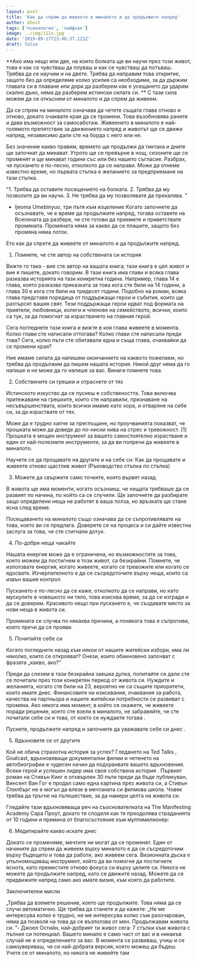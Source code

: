 ```yaml
---
layout: post
title: 'Как да спрем да живеете в миналото и да продължите напред'
author: Ghost
tags: ['психология', 'лайфхак']
image: ../img/111x.jpg
date: '2019-09-17T23:46:37.121Z'
draft: false
---
```


**Ако има нещо или две, на които болката ще ви научи през този живот, това е как се чувстваш да плуваш и как се чувстваш да потъваш. Трябва да се научим и на двете. Трябва да направим това откритие, защото без да определяме колко усилия са необходими, за да държим главата си в плаване или дори да разберем как е усещането да ударим скално дъно, няма да разберем истински силата си.
**
С тази сила можем да се откъснем от миналото и да спрем да живеем.

Да се ​​спрем на миналото означава да четете същата глава отново и отново, докато очаквате края да се промени. Това възобновява раните и дава възможност за самосаботаж. Живеенето в миналото е най-голямото препятствие за движението напред и животът ще се движи напред, независимо дали сте на борда с него или не.

Без значение какво правим, времето ще продължи да тиктака и дните ще започнат да минават. Утрото ще се превърне в нощ, сезоните ще се променят и ще минават години със или без нашето съгласие. Разбрах, че пускането е по-лесно, отколкото да се направи. Може да отнеме известно време, но първата стъпка е желанието за предприемане на тази стъпка.

"1. Трябва да оставите посещението на болката. 
2. Трябва да му позволите да ви научи. 
3. Не трябва да му позволявате да прекалява. " 
- Ijeoma Umebinyuo, три пътя към изцеление
Когато започнете да осъзнавате, че е време да продължите напред, тогава оставяте на Вселената да разбере, че сте готови да приемете и приветствате промяната. Промяната няма за какво да се плашите, защото без промяна няма поток.

Ето как да спрете да живеете от миналото и да продължите напред.

1. Помнете, че сте автор на собствената си история

Вижте го така - вие сте автор на вашата книга; тази книга е цял живот и вие я пишете, докато говорим. В тази книга има глави и всяка глава разказва историята на тази конкретна година. Например, глава 14 е глава, която разказва приказката за това кога сте били на 14 години, а глава 30 е кога сте били на тридесет години. Подобно на роман, всяка глава представя поредица от поддържащи герои и събития, които ще разтърсят вашия свят. Тези поддържащи герои идват под формата на приятели, любовници, колеги и членове на семейството, всички, които са тук, за да помогнат за израстването на главния герой.

Сега погледнете тази книга и вижте в коя глава живеете в момента. Колко глави сте написали оттогава? Колко глави сте написали преди това? Сега, колко пъти сте обитавали една и съща глава, очаквайки да се промени края?

Ние имаме силата да напишем окончанието на каквото пожелаем, но трябва да продължим да пишем нашата история. Никой друг няма да го напише и не може да го напише за вас. Винаги помнете това.

2. Собствените си грешки и отраснете от тях

Истинското изкуство да се пуснеш е собствеността. Това включва притежаване на грешките, които сте направили, признаване на несъвършенствата, които всички имаме като хора, и отваряне на себе си, за да израствате от тях.

Може да е трудно хапче за преглъщане, но проучванията показват, че прошката може да доведе до по-ниски нива на стрес и тревожност. [1] Прошката е мощен инструмент за вашето самостоятелно израстване и един от най-полезните инструменти, за да ви попречи да живеете в миналото.

Научете се да прощавате на другите и на себе си: Как да прощавате и живеете отново щастлив живот (Ръководство стъпка по стъпка)

3. Можете да свържете само точките, които вървят назад

В живота ще има моменти, когато осъзнаеш, че нещата трябваше да се развият по начина, по който са се случили. Ще започнете да разбирате защо определени неща не работят в ваша полза, но връзката ще стане ясна след време.

Посещаването на миналото също означава да се съпротивлявате на това, което ви се предлага. Доверете се на процеса и си дайте известна заслуга за това, че сте стигнали дотук.
 
4. По-добри неща чакайте

Нашата енергия може да е ограничена, но възможностите за това, което можем да постигнем в този живот, са безкрайни. Помнете, че използвате енергия, когато живеете, когато се тревожите или когато се ядосвате. Изчерпателното е да се съсредоточите върху неща, които са извън вашия контрол.

Пускането е по-лесно да се каже, отколкото да се направи, но като мускулите в човешкото ни тяло, това изисква време, за да се изгради и да се доверим. Красивото нещо при пускането е, че създавате място за нови неща в живота си.

Промяната се случва по някаква причина, а понякога това е съпротива, която пречи да се прояви.

5. Почитайте себе си

Когато погледнете назад към някои от нашите житейски избори, има ли няколко, които се открояват? Онези, които обикновено започват с фразата „какво, ако?“

Преди да слезем в тази безкрайна заешка дупка, попитайте се дали сте се почитали през този конкретен период от живота си. Нуждите и желанията, когато сте били на 23, вероятно не са същите приоритети, които имате днес. Финансовите ни изисквания, очаквания за работа, качества на партньора и нашите житейски потребности се развиват с промяна. Ако някога има момент, в който се окажете, че живеете поради решение, което сте взели в миналото, не забравяйте, че сте почитали себе си и това, от което се нуждаете тогава .

 
Пуснете, продължете напред и започнете да уважавате себе си днес .

5. Вдъхновете се от другите

Кой не обича страхотна история за успех? Гледането на Ted Talks , Goalcast, вдъхновяващи документални филми и четенето на автобиографии е чудесен начин да подхранвате вашето вдъхновение. Всеки герой и успешен лидер има своя собствена история . Първият роман на Стивън Кинг е отхвърлен 30 пъти преди да бъде публикуван, Винсент Ван Гог е продал само една картина през живота си, а Стивън Спилбърг не е могъл да влезе в мечтаната си филмова школа. Човек трябва да тръгне на пътешествие, за да намери целта на живота си.

Гледайте тази вдъхновяваща реч на съоснователката на The Manifesting Academy Сара Проут, докато тя споделя как тя преодолява страданията от 10 години и премина от благосъстояние към мултимилионер:


6. Медитирайте какво искате днес

Докато се променяме, мечтите ни могат да се променят. Един от начините да спрем да живеем върху миналото е да се съсредоточим върху бъдещето и това да работи, ако живеем сега. Визионната дъска е упълномощаващ инструмент, който да ви помогне да постигнете яснота, като преместите отново фокуса си върху целите си. Никога не можете да продължите напред, като се движите назад. Можете да се придвижите напред само ако имате визия, към която да работите.

Заключителни мисли

„Трябва да вземете решение, което ще продължите. Това няма да се случи автоматично. Ще трябва да станете и да кажете: „Не ме интересува колко е трудно, не ме интересува колко съм разочарован, няма да позволя на това да се възползва от мен. Продължавам живота си. ”- Джоел Остийн, най-добрият ти живот сега: 7 стъпки към живота с пълния си потенциал.
Вашето минало е само част от вас и в никакъв случай не е определението за вас. В момента се развиваш, учиш и се самоуверяваш, че си най-добрата версия, която можеш да бъдеш. Учете се от миналото, но никога не живейте там